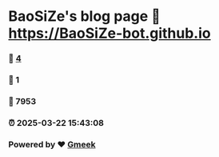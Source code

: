 # BaoSiZe's blog page :link: https://BaoSiZe-bot.github.io 
### :page_facing_up: [4](https://BaoSiZe-bot.github.io/tag.html) 
### :speech_balloon: 1 
### :hibiscus: 7953 
### :alarm_clock: 2025-03-22 15:43:08 
### Powered by :heart: [Gmeek](https://github.com/Meekdai/Gmeek)
